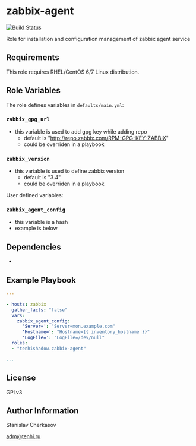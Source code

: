 zabbix-agent
=========

[![Build Status](https://travis-ci.org/tenhishadow/zabbix-agent.svg?branch=master)](https://travis-ci.org/tenhishadow/zabbix-agent)

Role for installation and configuration management of zabbix agent service

Requirements
------------

This role requires RHEL/CentOS 6/7 Linux distribution.


Role Variables
--------------

The role defines variables in `defaults/main.yml`:

### `zabbix_gpg_url`
- this variable is used to add gpg key while adding repo
  - default is "http://repo.zabbix.com/RPM-GPG-KEY-ZABBIX"
  - could be overriden in a playbook

### `zabbix_version`
- this variable is used to define zabbix version
  - default is "3.4"
  - could be overriden in a playbook

User defined variables:
### `zabbix_agent_config`
- this variable is a hash
- example is below

Dependencies
------------

-

Example Playbook
----------------

```yaml
---

- hosts: zabbix
  gather_facts: "false"
  vars:
    zabbix_agent_config:
      'Server=': "Server=mon.example.com"
      'Hostname=': "Hostname={{ inventory_hostname }}"
      'LogFile=': "LogFile=/dev/null"
  roles:
  - "tenhishadow.zabbix-agent"

...
```

License
-------

GPLv3

Author Information
------------------

Stanislav Cherkasov

adm@tenhi.ru
